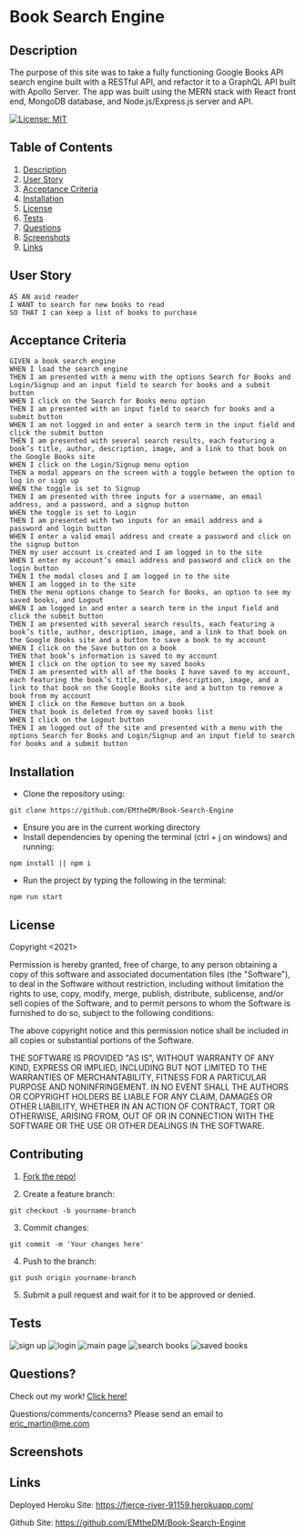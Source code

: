 # Book Search Engine

<a name="descsection"></a>
## Description
The purpose of this site was to take a fully functioning Google Books API search engine built with a RESTful API, and refactor it to a GraphQL API built with Apollo Server. The app was built using the MERN stack with React front end, MongoDB database, and Node.js/Express.js server and API.  

[![License: MIT](https://img.shields.io/badge/License-MIT-blue.svg)](https://opensource.org/licenses/MIT)


## Table of Contents
1. [ Description ](#descsection)
2. [ User Story ](#usersection)
3. [Acceptance Criteria](#acceptancesection)
4. [ Installation ](#installsection)
5. [ License ](#licensesection)
6. [ Tests ](#testsection)
7. [ Questions ](#questionssection)
8. [ Screenshots ](#screenshotsection)
9. [ Links ](#linksection)

<a name="usersection"></a>
## User Story
```
AS AN avid reader
I WANT to search for new books to read
SO THAT I can keep a list of books to purchase
```

<a name="acceptancesection"></a>
## Acceptance Criteria
```
GIVEN a book search engine
WHEN I load the search engine
THEN I am presented with a menu with the options Search for Books and Login/Signup and an input field to search for books and a submit button
WHEN I click on the Search for Books menu option
THEN I am presented with an input field to search for books and a submit button
WHEN I am not logged in and enter a search term in the input field and click the submit button
THEN I am presented with several search results, each featuring a book’s title, author, description, image, and a link to that book on the Google Books site
WHEN I click on the Login/Signup menu option
THEN a modal appears on the screen with a toggle between the option to log in or sign up
WHEN the toggle is set to Signup
THEN I am presented with three inputs for a username, an email address, and a password, and a signup button
WHEN the toggle is set to Login
THEN I am presented with two inputs for an email address and a password and login button
WHEN I enter a valid email address and create a password and click on the signup button
THEN my user account is created and I am logged in to the site
WHEN I enter my account’s email address and password and click on the login button
THEN I the modal closes and I am logged in to the site
WHEN I am logged in to the site
THEN the menu options change to Search for Books, an option to see my saved books, and Logout
WHEN I am logged in and enter a search term in the input field and click the submit button
THEN I am presented with several search results, each featuring a book’s title, author, description, image, and a link to that book on the Google Books site and a button to save a book to my account
WHEN I click on the Save button on a book
THEN that book’s information is saved to my account
WHEN I click on the option to see my saved books
THEN I am presented with all of the books I have saved to my account, each featuring the book’s title, author, description, image, and a link to that book on the Google Books site and a button to remove a book from my account
WHEN I click on the Remove button on a book
THEN that book is deleted from my saved books list
WHEN I click on the Logout button
THEN I am logged out of the site and presented with a menu with the options Search for Books and Login/Signup and an input field to search for books and a submit button  
```


<a name="installsection"></a>
## Installation
* Clone the repository using:
```
git clone https://github.com/EMtheDM/Book-Search-Engine
```
* Ensure you are in the current working directory
* Install dependencies by opening the terminal (ctrl + j on windows) and running:
```
npm install || npm i
```
* Run the project by typing the following in the terminal:
```
npm run start
```

<a name="licensesection"></a>
## License
Copyright <2021>

Permission is hereby granted, free of charge, to any person obtaining a copy of this software and associated documentation files (the "Software"), to deal in the Software without restriction, including without limitation the rights to use, copy, modify, merge, publish, distribute, sublicense, and/or sell copies of the Software, and to permit persons to whom the Software is furnished to do so, subject to the following conditions:

The above copyright notice and this permission notice shall be included in all copies or substantial portions of the Software.

THE SOFTWARE IS PROVIDED "AS IS", WITHOUT WARRANTY OF ANY KIND, EXPRESS OR IMPLIED, INCLUDING BUT NOT LIMITED TO THE WARRANTIES OF MERCHANTABILITY, FITNESS FOR A PARTICULAR PURPOSE AND NONINFRINGEMENT. IN NO EVENT SHALL THE AUTHORS OR COPYRIGHT HOLDERS BE LIABLE FOR ANY CLAIM, DAMAGES OR OTHER LIABILITY, WHETHER IN AN ACTION OF CONTRACT, TORT OR OTHERWISE, ARISING FROM, OUT OF OR IN CONNECTION WITH THE SOFTWARE OR THE USE OR OTHER DEALINGS IN THE SOFTWARE.

  <a name="contribsection"></a>
## Contributing
1. [Fork the repo!](https://docs.github.com/en/get-started/quickstart/fork-a-repo)

2. Create a feature branch:
```
git checkout -b yourname-branch
```
3. Commit changes:
```
git commit -m 'Your changes here'
```
4. Push to the branch:
```
git push origin yourname-branch
```
5. Submit a pull request and wait for it to be approved or denied.

  <a name="testsection"></a>
## Tests
  ![sign up](media/images/signUp.png)
  ![login](media/images/login.png)
  ![main page](media/images/mainPage.png)
  ![search books](media/images/searchBooks.png)
  ![saved books](media/images/savedBooks.png)

  <a name="questionssection"></a>
## Questions?
  Check out my work! [Click here!](https://github.com/EMtheDM)

  Questions/comments/concerns? Please send an email to eric_martin@me.com

<a name="screenshotsection"></a>
## Screenshots

<a name="linksection"></a>
## Links
  Deployed Heroku Site: https://fierce-river-91159.herokuapp.com/
  
  Github Site: https://github.com/EMtheDM/Book-Search-Engine
